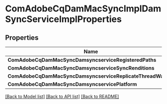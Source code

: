 # ComAdobeCqDamMacSyncImplDamSyncServiceImplProperties

## Properties
Name | Type | Description | Notes
------------ | ------------- | ------------- | -------------
**ComAdobeCqDamMacSyncDamsyncserviceRegisteredPaths** | [**ConfigNodePropertyArray**](configNodePropertyArray.md) |  | [optional] 
**ComAdobeCqDamMacSyncDamsyncserviceSyncRenditions** | [**ConfigNodePropertyBoolean**](configNodePropertyBoolean.md) |  | [optional] 
**ComAdobeCqDamMacSyncDamsyncserviceReplicateThreadWaitMs** | [**ConfigNodePropertyInteger**](configNodePropertyInteger.md) |  | [optional] 
**ComAdobeCqDamMacSyncDamsyncservicePlatform** | [**ConfigNodePropertyDropDown**](configNodePropertyDropDown.md) |  | [optional] 

[[Back to Model list]](../README.md#documentation-for-models) [[Back to API list]](../README.md#documentation-for-api-endpoints) [[Back to README]](../README.md)


